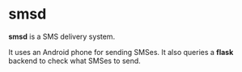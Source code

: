 # smsd

__smsd__ is a SMS delivery system.

It uses an Android phone for sending SMSes. It also queries a __flask__ backend to check what SMSes to send.
